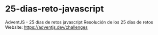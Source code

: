 # 25-dias-reto-javascript
AdventJS - 25 días de retos javascript
Resolución de los 25 días de retos
Website: https://adventjs.dev/challenges